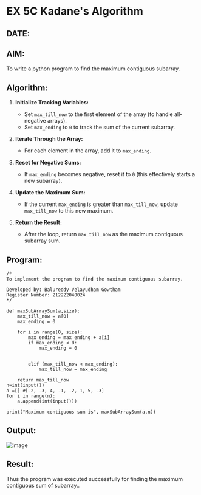 # EX 5C Kadane's Algorithm
## DATE:
## AIM:
To write a python program to find the maximum contiguous subarray.


## Algorithm:

1. **Initialize Tracking Variables:**  
   - Set `max_till_now` to the first element of the array (to handle all-negative arrays).  
   - Set `max_ending` to `0` to track the sum of the current subarray.  

2. **Iterate Through the Array:**  
   - For each element in the array, add it to `max_ending`.  

3. **Reset for Negative Sums:**  
   - If `max_ending` becomes negative, reset it to `0` (this effectively starts a new subarray).  

4. **Update the Maximum Sum:**  
   - If the current `max_ending` is greater than `max_till_now`, update `max_till_now` to this new maximum.  

5. **Return the Result:**  
   - After the loop, return `max_till_now` as the maximum contiguous subarray sum. 

## Program:
```
/*
To implement the program to find the maximum contiguous subarray.

Developed by: Balureddy Velayudham Gowtham
Register Number: 212222040024
*/

def maxSubArraySum(a,size):
    max_till_now = a[0]
    max_ending = 0
    
    for i in range(0, size):
        max_ending = max_ending + a[i]
        if max_ending < 0:
            max_ending = 0
        
        
        elif (max_till_now < max_ending):
            max_till_now = max_ending
            
    return max_till_now
n=int(input())  
a =[] #[-2, -3, 4, -1, -2, 1, 5, -3]
for i in range(n):
    a.append(int(input()))
  
print("Maximum contiguous sum is", maxSubArraySum(a,n))
```

## Output:

![image](https://github.com/user-attachments/assets/d1f68239-2b5e-42b7-bbe1-28ec1834e5a2)


## Result:
Thus the program was executed successfully for finding the maximum contiguous sum of subarray..
